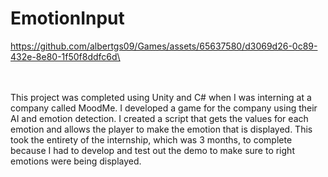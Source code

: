 # EmotionInput

https://github.com/albertgs09/Games/assets/65637580/d3069d26-0c89-432e-8e80-1f50f8ddfc6d\

<br>
<br>
This project was completed using Unity and C# when I was interning at a company called MoodMe. I developed a game for the company using their AI and emotion detection. I created a script that gets the values for each emotion and allows the player to make the emotion that is displayed. This took the entirety of the internship, which was 3 months, to complete because I had to develop and test out the demo to make sure to right emotions were being displayed.
